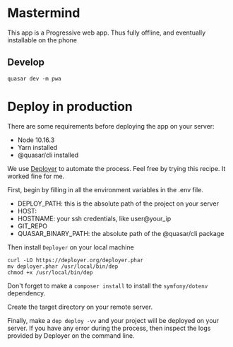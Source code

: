 # Mastermind

This app is a Progressive web app. Thus fully offline, and eventually installable on the phone

## Develop

`quasar dev -m pwa`

# Deploy in production

There are some requirements before deploying the app on your server:
+ Node 10.16.3
+ Yarn installed
+ @quasar/cli installed

We use [Deployer](https://deployer.org/docs/getting-started.html) to automate the process. Feel free by trying this recipe. It worked fine for me.

First, begin by filling in all the environment variables in the .env file.
+ DEPLOY_PATH: this is the absolute path of the project on your server
+ HOST:
+ HOSTNAME: your ssh credentials, like user@your_ip
+ GIT_REPO
+ QUASAR_BINARY_PATH: the absolute path of the @quasar/cli package

Then install `Deployer` on your local machine
```
curl -LO https://deployer.org/deployer.phar
mv deployer.phar /usr/local/bin/dep
chmod +x /usr/local/bin/dep
```

Don't forget to make a `composer install` to install the `symfony/dotenv` dependency.

Create the target directory on your remote server.

Finally, make a `dep deploy -vv` and your project will be deployed on your server. If you have any error during the process, then inspect the logs provided by Deployer on the command line.
